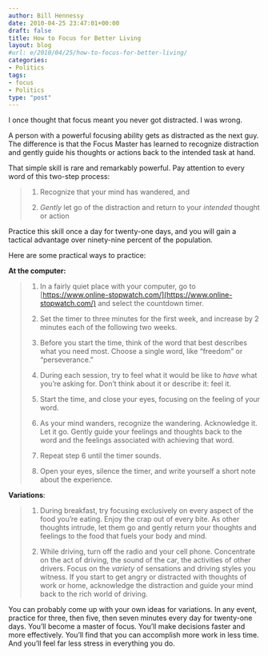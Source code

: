 ```yaml
---
author: Bill Hennessy
date: 2010-04-25 23:47:01+00:00
draft: false
title: How to Focus for Better Living
layout: blog
#url: e/2010/04/25/how-to-focus-for-better-living/
categories:
- Politics
tags:
- focus
- Politics
type: "post"
---
```


I once thought that focus meant you never got distracted. I was wrong. 

 

A person with a powerful focusing ability gets as distracted as the next guy. The difference is that the Focus Master has learned to recognize distraction and gently guide his thoughts or actions back to the intended task at hand. 

 

That simple skill is rare and remarkably powerful. Pay attention to every word of this two-step process:

 

>   
> 
> 1. Recognize that your mind has wandered, and
> 
>    
> 
> 2. _Gently_ let go of the distraction and return to your _intended_ thought or action
> 
> 

 

Practice this skill once a day for twenty-one days, and you will gain a tactical advantage over ninety-nine percent of the population.

 

Here are some practical ways to practice: 

 

**At the computer:**

 

>   
> 
> 1. In a fairly quiet place with your computer, go to [https://www.online-stopwatch.com/](https://www.online-stopwatch.com/) and select the countdown timer.
> 
>    
> 
> 2. Set the timer to three minutes for the first week, and increase by 2 minutes each of the following two weeks.
> 
>    
> 
> 3. Before you start the time, think of the word that best describes what you need most. Choose a single word, like “freedom” or “perseverance.”
> 
>    
> 
> 4. During each session, try to feel what it would be like to _have_ what you’re asking for. Don’t think about it or describe it: feel it. 
> 
>    
> 
> 5. Start the time, and close your eyes, focusing on the feeling of your word.
> 
>    
> 
> 6. As your mind wanders, recognize the wandering. Acknowledge it. Let it go. Gently guide your feelings and thoughts back to the word and the feelings associated with achieving that word.
> 
>    
> 
> 7. Repeat step 6 until the timer sounds.
> 
>    
> 
> 8. Open your eyes, silence the timer, and write yourself a short note about the experience.
> 
> 

 

**Variations**:

 

>   
> 
> 1. During breakfast, try focusing exclusively on every aspect of the food you’re eating. Enjoy the crap out of every bite. As other thoughts intrude, let them go and gently return your thoughts and feelings to the food that fuels your body and mind. 
> 
>    
> 
> 2. While driving, turn off the radio and your cell phone. Concentrate on the act of driving, the sound of the car, the activities of other drivers. Focus on the _variety_ of sensations and driving styles you witness. If you start to get angry or distracted with thoughts of work or home, acknowledge the distraction and guide your mind back to the rich world of driving. 
> 
> 

 

You can probably come up with your own ideas for variations. In any event, practice for three, then five, then seven minutes every day for twenty-one days. You’ll become a master of focus. You’ll make decisions faster and more effectively. You’ll find that you can accomplish more work in less time. And you’ll feel far less stress in everything you do. 
